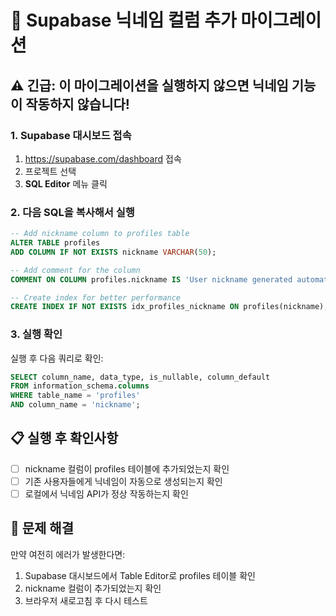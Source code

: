 # 🚨 Supabase 닉네임 컬럼 추가 마이그레이션

## ⚠️ 긴급: 이 마이그레이션을 실행하지 않으면 닉네임 기능이 작동하지 않습니다!

### 1. Supabase 대시보드 접속
1. https://supabase.com/dashboard 접속
2. 프로젝트 선택
3. **SQL Editor** 메뉴 클릭

### 2. 다음 SQL을 복사해서 실행

```sql
-- Add nickname column to profiles table
ALTER TABLE profiles 
ADD COLUMN IF NOT EXISTS nickname VARCHAR(50);

-- Add comment for the column
COMMENT ON COLUMN profiles.nickname IS 'User nickname generated automatically or set by user';

-- Create index for better performance
CREATE INDEX IF NOT EXISTS idx_profiles_nickname ON profiles(nickname);
```

### 3. 실행 확인
실행 후 다음 쿼리로 확인:
```sql
SELECT column_name, data_type, is_nullable, column_default 
FROM information_schema.columns 
WHERE table_name = 'profiles' 
AND column_name = 'nickname';
```

## 📋 실행 후 확인사항
- [ ] nickname 컬럼이 profiles 테이블에 추가되었는지 확인
- [ ] 기존 사용자들에게 닉네임이 자동으로 생성되는지 확인
- [ ] 로컬에서 닉네임 API가 정상 작동하는지 확인

## 🔧 문제 해결
만약 여전히 에러가 발생한다면:
1. Supabase 대시보드에서 Table Editor로 profiles 테이블 확인
2. nickname 컬럼이 추가되었는지 확인
3. 브라우저 새로고침 후 다시 테스트
